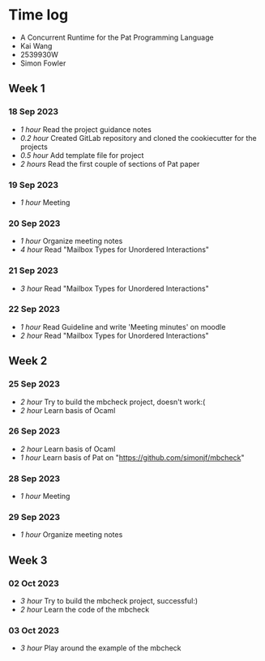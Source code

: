 # Time log

* A Concurrent Runtime for the Pat Programming Language
* Kai Wang
* 2539930W
* Simon Fowler

## Week 1

### 18 Sep 2023

* *1 hour* Read the project guidance notes
* *0.2 hour* Created GitLab repository and cloned the cookiecutter for the projects
* *0.5 hour* Add template file for project
* *2 hours* Read the first couple of sections of Pat paper

### 19 Sep 2023

* *1 hour* Meeting

### 20 Sep 2023

* *1 hour* Organize meeting notes
* *4 hour* Read "Mailbox Types for Unordered Interactions"

### 21 Sep 2023

* *3 hour* Read "Mailbox Types for Unordered Interactions"

### 22 Sep 2023

* *1 hour* Read Guideline and write 'Meeting minutes' on moodle
* *2 hour* Read "Mailbox Types for Unordered Interactions"

## Week 2

### 25 Sep 2023

* *2 hour* Try to build the mbcheck project, doesn't work:(
* *2 hour* Learn basis of Ocaml

### 26 Sep 2023

* *2 hour* Learn basis of Ocaml
* *1 hour* Learn basis of Pat on "https://github.com/simonjf/mbcheck"

### 28 Sep 2023

* *1 hour* Meeting

### 29 Sep 2023

* *1 hour* Organize meeting notes

## Week 3

### 02 Oct 2023

* *3 hour* Try to build the mbcheck project, successful:)
* *2 hour* Learn the code of the mbcheck

### 03 Oct 2023

* *3 hour* Play around the example of the mbcheck
